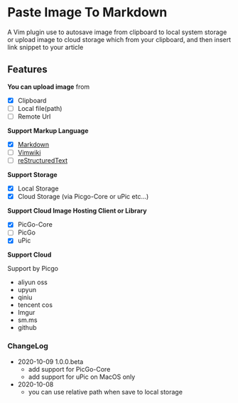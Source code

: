 Paste Image To Markdown
=======================

A Vim plugin use to autosave  image from clipboard to local system storage or upload image to cloud storage which from your clipboard, and then insert link snippet to your article

## Features

**You can upload image** from

* [x] Clipboard
* [ ] Local file(path)
* [ ] Remote Url

**Support Markup Language**

* [x] [Markdown](https://daringfireball.net/projects/markdown/)
* [ ] [Vimwiki](https://github.com/vimwiki/vimwiki)
* [ ] [reStructuredText](https://www.sphinx-doc.org/en/master/usage/restructuredtext/index.html)

**Support Storage**

* [x] Local Storage
* [x] Cloud Storage (via Picgo-Core or uPic etc...)

**Support Cloud Image Hosting Client or Library**

* [x] PicGo-Core
* [ ] PicGo
* [x] uPic

**Support Cloud**

Support by Picgo

* aliyun oss
* upyun
* qiniu
* tencent cos
* Imgur
* sm.ms
* github


### ChangeLog

* 2020-10-09 1.0.0.beta
	- add support for PicGo-Core
	- add support for uPic on MacOS only
* 2020-10-08
	- you can use relative path when save to local storage
